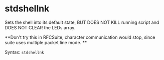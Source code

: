# stdshellnk

Sets the shell into its default state, BUT DOES NOT KILL running script and DOES NOT CLEAR the LEDs array.

**Don't try this in RFCSuite, character communication would stop, since suite uses multiple packet line mode. **

Syntax: `stdshellnk`


